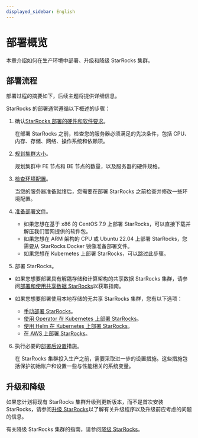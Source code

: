 ```yaml
---
displayed_sidebar: English
---
```


# 部署概览

本章介绍如何在生产环境中部署、升级和降级 StarRocks 集群。

## 部署流程

部署过程的摘要如下，后续主题将提供详细信息。

StarRocks 的部署通常遵循以下概述的步骤：

1. 确认[StarRocks 部署的硬件和软件要求](../deployment/deployment_prerequisites.md)。

   在部署 StarRocks 之前，检查您的服务器必须满足的先决条件，包括 CPU、内存、存储、网络、操作系统和依赖项。

2. [规划集群大小](../deployment/plan_cluster.md)。

   规划集群中 FE 节点和 BE 节点的数量，以及服务器的硬件规格。

3. [检查环境配置](../deployment/environment_configurations.md)。

   当您的服务器准备就绪后，您需要在部署 StarRocks 之前检查并修改一些环境配置。

4. [准备部署文件](../deployment/prepare_deployment_files.md)。

   - 如果您想在基于 x86 的 CentOS 7.9 上部署 StarRocks，可以直接下载并解压我们官网提供的软件包。
   - 如果您想在 ARM 架构的 CPU 或 Ubuntu 22.04 上部署 StarRocks，您需要从 StarRocks Docker 镜像准备部署文件。
   - 如果您想在 Kubernetes 上部署 StarRocks，可以跳过此步骤。

5. 部署 StarRocks。

-    如果您想要部署具有解耦存储和计算架构的共享数据 StarRocks 集群，请参阅[部署和使用共享数据 StarRocks](../deployment/shared_data/s3.md)以获取指南。
-    如果您想要部署使用本地存储的无共享 StarRocks 集群，您有以下选项：

     - [手动部署 StarRocks](../deployment/deploy_manually.md)。
     - [使用 Operator 在 Kubernetes 上部署 StarRocks](../deployment/sr_operator.md)。
     - [使用 Helm 在 Kubernetes 上部署 StarRocks](../deployment/helm.md)。
     - [在 AWS 上部署 StarRocks](../deployment/starrocks_on_aws.md)。

6. 执行必要的[部署后设置](../deployment/post_deployment_setup.md)措施。

   在 StarRocks 集群投入生产之前，需要采取进一步的设置措施。这些措施包括保护初始账户和设置一些与性能相关的系统变量。

## 升级和降级

如果您计划将现有 StarRocks 集群升级到更新版本，而不是首次安装 StarRocks，请参阅[升级 StarRocks](../deployment/upgrade.md)以了解有关升级程序以及升级前应考虑的问题的信息。

有关降级 StarRocks 集群的指南，请参阅[降级 StarRocks](../deployment/downgrade.md)。